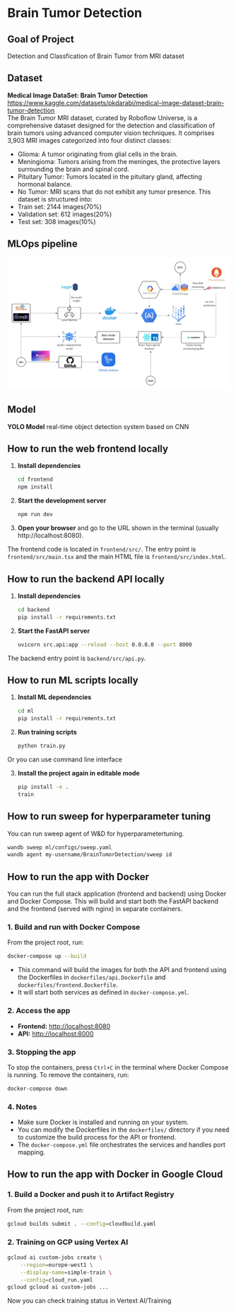 # Brain Tumor Detection

## Goal of Project
Detection and Classfication of Brain Tumor from MRI dataset

## Dataset
**Medical Image DataSet: Brain Tumor Detection**<br>
https://www.kaggle.com/datasets/pkdarabi/medical-image-dataset-brain-tumor-detection <br>
The Brain Tumor MRI dataset, curated by Roboflow Universe, is a comprehensive dataset designed for the detection and classification of brain tumors using advanced computer vision techniques. It comprises 3,903 MRI images categorized into four distinct classes:<br>
- Glioma: A tumor originating from glial cells in the brain.
- Meningioma: Tumors arising from the meninges, the protective layers surrounding the brain and spinal cord.
- Pituitary Tumor: Tumors located in the pituitary gland, affecting hormonal balance.
- No Tumor: MRI scans that do not exhibit any tumor presence.
This dataset is structured into:
- Train set: 2144 images(70%)
- Validation set: 612 images(20%)
- Test set: 308 images(10%)

## MLOps pipeline
![MLOps flow](reports/images/Q29.jpeg)

## Model
**YOLO Model**
real-time object detection system based on CNN

## How to run the web frontend locally

1. **Install dependencies**
   ```sh
   cd frontend
   npm install
   ```

2. **Start the development server**
   ```sh
   npm run dev
   ```

3. **Open your browser** and go to the URL shown in the terminal (usually http://localhost:8080).

The frontend code is located in `frontend/src/`. The entry point is `frontend/src/main.tsx` and the main HTML file is `frontend/src/index.html`.

## How to run the backend API locally

1. **Install dependencies**
   ```sh
   cd backend
   pip install -r requirements.txt
   ```

2. **Start the FastAPI server**
   ```sh
   uvicorn src.api:app --reload --host 0.0.0.0 --port 8000
   ```

The backend entry point is `backend/src/api.py`.

## How to run ML scripts locally

1. **Install ML dependencies**
   ```sh
   cd ml
   pip install -r requirements.txt
   ```

2. **Run training scripts**
   ```sh
   python train.py
   ```

Or you can use command line interface

3. **Install the project again in editable mode**
   ```sh
   pip install -e .
   train
   ```

## How to run sweep for hyperparameter tuning

You can run sweep agent of W&D for hyperparametertuning.

   ```sh
   wandb sweep ml/configs/sweep.yaml
   wandb agent my-username/BrainTumorDetection/sweep id
   ```

## How to run the app with Docker

You can run the full stack application (frontend and backend) using Docker and Docker Compose. This will build and start both the FastAPI backend and the frontend (served with nginx) in separate containers.

### 1. Build and run with Docker Compose

From the project root, run:

```sh
docker-compose up --build
```

- This command will build the images for both the API and frontend using the Dockerfiles in `dockerfiles/api.Dockerfile` and `dockerfiles/frontend.Dockerfile`.
- It will start both services as defined in `docker-compose.yml`.

### 2. Access the app

- **Frontend:** [http://localhost:8080](http://localhost:8080)
- **API:** [http://localhost:8000](http://localhost:8000)

### 3. Stopping the app

To stop the containers, press `Ctrl+C` in the terminal where Docker Compose is running. To remove the containers, run:

```sh
docker-compose down
```

### 4. Notes
- Make sure Docker is installed and running on your system.
- You can modify the Dockerfiles in the `dockerfiles/` directory if you need to customize the build process for the API or frontend.
- The `docker-compose.yml` file orchestrates the services and handles port mapping.


## How to run the app with Docker in Google Cloud

### 1. Build a Docker and push it to Artifact Registry

From the project root, run:

```sh
gcloud builds submit . --config=cloudbuild.yaml
```

### 2. Training on GCP using Vertex AI

```sh
gcloud ai custom-jobs create \
    --region=europe-west1 \
    --display-name=simple-train \
    --config=cloud_run.yaml
gcloud gcloud ai custom-jobs ...
```
Now you can check training status in Vertext AI/Training
